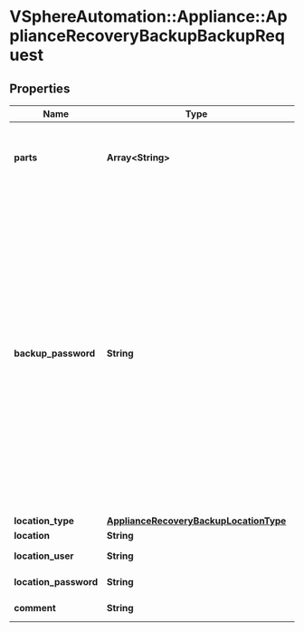 # VSphereAutomation::Appliance::ApplianceRecoveryBackupBackupRequest

## Properties
Name | Type | Description | Notes
------------ | ------------- | ------------- | -------------
**parts** | **Array&lt;String&gt;** | a list of optional parts. Run backup parts APIs to get list of optional parts and description | [optional] 
**backup_password** | **String** | a password for a backup piece The backupPassword must adhere to the following password requirements: At least 8 characters, cannot be more than 20 characters in length. At least 1 uppercase letter. At least 1 lowercase letter. At least 1 numeric digit. At least 1 special character (i.e. any character not in [0-9,a-z,A-Z]). Only visible ASCII characters (for example, no space). | [optional] 
**location_type** | [**ApplianceRecoveryBackupLocationType**](ApplianceRecoveryBackupLocationType.md) |  | [optional] 
**location** | **String** | path or url | [optional] 
**location_user** | **String** | username for location | [optional] 
**location_password** | **String** | password for location | [optional] 
**comment** | **String** | Custom comment | [optional] 



